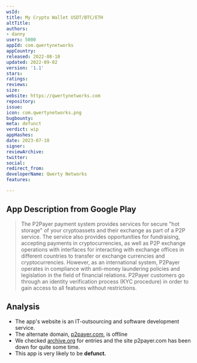 ```yaml
---
wsId: 
title: My Сrypto Wallet USDT/BTC/ETH
altTitle: 
authors:
- danny
users: 5000
appId: com.qwertynetworks
appCountry: 
released: 2022-08-10
updated: 2022-09-02
version: '1.1'
stars: 
ratings: 
reviews: 
size: 
website: https://qwertynetworks.com
repository: 
issue: 
icon: com.qwertynetworks.png
bugbounty: 
meta: defunct
verdict: wip
appHashes: 
date: 2023-07-10
signer: 
reviewArchive: 
twitter: 
social: 
redirect_from: 
developerName: Qwerty Networks
features: 

---
```


## App Description from Google Play

> The P2Payer payment system provides services for secure "hot storage" of your cryptoassets and their exchange as part of a P2P service. The service also provides opportunities for fundraising, accepting payments in cryptocurrencies, as well as P2P exchange operations with interfaces for interacting with exchange offices in different countries to transfer or exchange currencies and cryptocurrencies. However, as an international system, P2Payer operates in compliance with anti-money laundering policies and legislation in the field of financial relations. P2Payer customers go through an identity verification process (KYC procedure) in order to gain access to all features without restrictions.

## Analysis

- The app's website is an IT-outsourcing and software development service.
- The alternate domain, [p2payer.com](https://www.isitdownrightnow.com/p2payer.com.html), is offline
- We checked [archive.org](https://web.archive.org/web/20230000000000*/p2payer.com) for entries and the site p2payer.com has been down for quite some time.
- This app is very likely to be **defunct.**
